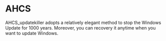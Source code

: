 # AHCS

AHCS_updatekiller adopts a relatively elegant method to stop the Windows Update for 1000 years. Moreover, you can recovery it anytime when you want to update Windows.
